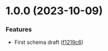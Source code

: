 # 1.0.0 (2023-10-09)


### Features

* First schema draft ([f1219c6](https://github.com/technologiestiftung/challenge-datenmangement-excel-tooling/commit/f1219c60812b8c95e0f994d07e09a1370dfcdce8))
